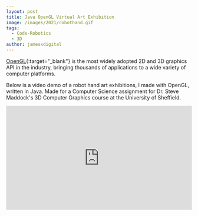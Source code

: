 ```yaml
---
layout: post
title: Java OpenGL Virtual Art Exhibition
image: /images/2021/robothand.gif
tags:
  - Code-Robotics
  - 3D
author: jamesxdigital
---
```


[OpenGL](https://www.opengl.org){:target="\_blank"} is the most widely adopted 2D and 3D graphics API in the industry, bringing thousands of applications to a wide variety of computer platforms.

Below is a video demo of a robot hand art exhibitions, I made with OpenGL, written in Java. Made for a Computer Science assignment for Dr. Steve Maddock's 3D Computer Graphics course at the University of Sheffield.

<style>.embed-container { position: relative; padding-bottom: 56.25%; height: 0; overflow: hidden; max-width: 100%; } .embed-container iframe, .embed-container object, .embed-container embed { position: absolute; top: 0; left: 0; width: 100%; height: 100%; }</style><div class='embed-container'><iframe loading="lazy" src='https://www.youtube.com/embed/XigniF_QzPw?autoplay=1&loop=1' frameborder='0' allowfullscreen></iframe></div>
